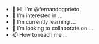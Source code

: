 - 👋 Hi, I’m @fernandogprieto
- 👀 I’m interested in ...
- 🌱 I’m currently learning ...
- 💞️ I’m looking to collaborate on ...
- 📫 How to reach me ...

<!---
fernandogprieto/fernandogprieto is a ✨ special ✨ repository because its `README.md` (this file) appears on your GitHub profile.
You can click the Preview link to take a look at your changes.
--->

